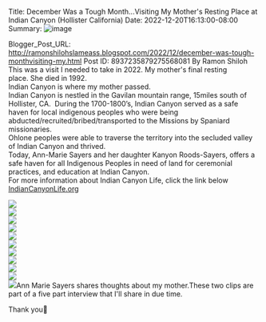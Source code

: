 Title: December Was a Tough Month...Visiting My Mother's Resting Place at Indian Canyon (Hollister California)
Date: 2022-12-20T16:13:00-08:00
Summary: ![image](https://blogger.googleusercontent.com/img/b/R29vZ2xl/AVvXsEgPLd84yGDGJU0iiYw2KcPnrTrmwcldh9Ly-rC0FTXSDHfRQqKyWcDJNrdutSTcjHEWH4gJH7fvS5egnYsCBHyh4o5NWN3vkNnOQPZ6-CwLLi5EH9Cx4PaiMYr5YeVOE_MscpRJIPMJnUKIoQ12B_CVxZrX-yM7op2QgWxokqkadJOvzEqNA2EDOyY/s320/5AFD0B8D-9D17-4219-A66D-3BF4D4B39170.jpeg "Image summary")

Blogger_Post_URL: http://ramonshilohslameass.blogspot.com/2022/12/december-was-tough-monthvisiting-my.html
Post ID: 8937235879275568081
By Ramon Shiloh  
This was a visit I needed to take in 2022\. My mother's final resting place. She died in 1992\.  
Indian Canyon is where my mother passed.  
Indian Canyon is nestled in the Gavilan mountain range, 15miles south of Hollister, CA.  During the 1700\-1800’s, Indian Canyon served as a safe haven for local indigenous peoples who were being abducted/recruited/bribed/transported to the Missions by Spaniard missionaries.    
Ohlone peoples were able to traverse the territory into the secluded valley of Indian Canyon and thrived.    
Today, Ann\-Marie Sayers and her daughter Kanyon Roods\-Sayers, offers a safe haven for all Indigenous Peoples in need of land for ceremonial practices, and education at Indian Canyon.   
For more information about Indian Canyon Life, click the link below  
[IndianCanyonLife.org](https://indiancanyonlife.org/)  
  
  
  
[![](https://blogger.googleusercontent.com/img/b/R29vZ2xl/AVvXsEgPLd84yGDGJU0iiYw2KcPnrTrmwcldh9Ly-rC0FTXSDHfRQqKyWcDJNrdutSTcjHEWH4gJH7fvS5egnYsCBHyh4o5NWN3vkNnOQPZ6-CwLLi5EH9Cx4PaiMYr5YeVOE_MscpRJIPMJnUKIoQ12B_CVxZrX-yM7op2QgWxokqkadJOvzEqNA2EDOyY/s320/5AFD0B8D-9D17-4219-A66D-3BF4D4B39170.jpeg)](https://blogger.googleusercontent.com/img/b/R29vZ2xl/AVvXsEgPLd84yGDGJU0iiYw2KcPnrTrmwcldh9Ly-rC0FTXSDHfRQqKyWcDJNrdutSTcjHEWH4gJH7fvS5egnYsCBHyh4o5NWN3vkNnOQPZ6-CwLLi5EH9Cx4PaiMYr5YeVOE_MscpRJIPMJnUKIoQ12B_CVxZrX-yM7op2QgWxokqkadJOvzEqNA2EDOyY/s3300/5AFD0B8D-9D17-4219-A66D-3BF4D4B39170.jpeg)  
[![](https://blogger.googleusercontent.com/img/b/R29vZ2xl/AVvXsEj4lIVRUjihn45ZSCK7zsRuZN2yqtnN2BSMOS7X3piGdZgFc7pLTn2_-5GJi3gZFj6uSgTB0-3om1onF7s0KPgKWxDZqcUlrOd31h10yKgNvurb8Ez6yUsnCA7zLoa_7Iq6S-Ytpb867BnydHgQWbgI8_xDhmkkG_0dZUPpCb_HedAh0-D6-vJ3Ot0/s320/6BD93D4F-AA97-454C-B282-4AFFC93F3B26.jpeg)](https://blogger.googleusercontent.com/img/b/R29vZ2xl/AVvXsEj4lIVRUjihn45ZSCK7zsRuZN2yqtnN2BSMOS7X3piGdZgFc7pLTn2_-5GJi3gZFj6uSgTB0-3om1onF7s0KPgKWxDZqcUlrOd31h10yKgNvurb8Ez6yUsnCA7zLoa_7Iq6S-Ytpb867BnydHgQWbgI8_xDhmkkG_0dZUPpCb_HedAh0-D6-vJ3Ot0/s2048/6BD93D4F-AA97-454C-B282-4AFFC93F3B26.jpeg)  
[![](https://blogger.googleusercontent.com/img/b/R29vZ2xl/AVvXsEiuaL7MMCUGfSaec_oc3xXfRBfAp0Do8yexAoIPLS1xcG-j6dIozZSol1iqVQ3JiQHbNgTpE-hZILUGGAYhFlIUBM9wBjZmkyOiN69gamZfEyx_IsH450fIogLnXIaEZJEjxoVtIjbY1JRby-j2yvlxH2PVBQ3rRPUM6-Unf9DjBuvPDhQcFMp2GC8/s320/BB79C7B0-8F8B-4A46-B457-ECBD50A4CE74.jpeg)](https://blogger.googleusercontent.com/img/b/R29vZ2xl/AVvXsEiuaL7MMCUGfSaec_oc3xXfRBfAp0Do8yexAoIPLS1xcG-j6dIozZSol1iqVQ3JiQHbNgTpE-hZILUGGAYhFlIUBM9wBjZmkyOiN69gamZfEyx_IsH450fIogLnXIaEZJEjxoVtIjbY1JRby-j2yvlxH2PVBQ3rRPUM6-Unf9DjBuvPDhQcFMp2GC8/s2048/BB79C7B0-8F8B-4A46-B457-ECBD50A4CE74.jpeg)  
[![](https://blogger.googleusercontent.com/img/b/R29vZ2xl/AVvXsEj2mTsVsYX5ipmYROVs2GXN4rWpeRao2VCxFmBi9lU8TTR5PVIVJcK-WkldC3q8P1s8tnWWdlXso-LFuQ2kE1B26Zo9h4Ee89FaL_-u7JV64XzNLi-3eONHg0T3P7b5IVd388vVroz5Sy4ekxq-QgQ1AyNIvSpKL9rHmL_sh-t5M9omqpmS11iI4Z8/s320/7AC4A52F-4929-4F16-A2AD-0920FE265CC6.jpeg)](https://blogger.googleusercontent.com/img/b/R29vZ2xl/AVvXsEj2mTsVsYX5ipmYROVs2GXN4rWpeRao2VCxFmBi9lU8TTR5PVIVJcK-WkldC3q8P1s8tnWWdlXso-LFuQ2kE1B26Zo9h4Ee89FaL_-u7JV64XzNLi-3eONHg0T3P7b5IVd388vVroz5Sy4ekxq-QgQ1AyNIvSpKL9rHmL_sh-t5M9omqpmS11iI4Z8/s2048/7AC4A52F-4929-4F16-A2AD-0920FE265CC6.jpeg)  
[![](https://blogger.googleusercontent.com/img/b/R29vZ2xl/AVvXsEioQgO_UHdAA5YB0xnrcD46U1WVFSRqpEo-wGv39RTbzxsXYrb8Glmeamdet2NiGN6xpT2sci_QLQSiRvrKD8rgqkS2uptoD725oownllILYaAp7BCLLzDJVO8_hkbz5s5iE4lHdADyIcUikq97yX1M4v3Gh479HkRQ2xatEcXaCl5YBJ7C7ioSW7w/s320/CF6081AA-8CF5-412A-BB5F-0AC1BC7CF99B.jpeg)](https://blogger.googleusercontent.com/img/b/R29vZ2xl/AVvXsEioQgO_UHdAA5YB0xnrcD46U1WVFSRqpEo-wGv39RTbzxsXYrb8Glmeamdet2NiGN6xpT2sci_QLQSiRvrKD8rgqkS2uptoD725oownllILYaAp7BCLLzDJVO8_hkbz5s5iE4lHdADyIcUikq97yX1M4v3Gh479HkRQ2xatEcXaCl5YBJ7C7ioSW7w/s2048/CF6081AA-8CF5-412A-BB5F-0AC1BC7CF99B.jpeg)  
[![](https://blogger.googleusercontent.com/img/b/R29vZ2xl/AVvXsEif1TZ6LQPZFM7tiCddW-96VydFjXVw7ELZHQpxpOW0K__btI9ys4AzXHQEkp-HGI2KV1P3mE-jnz5wP72rqqXvG4kDfKrdDNt7lgUlNhhX6uDG_OR64vKnJKZhs1al0qsTy5MGU4WVzKpTH-KcckjVfy3copXElIupraXJMM-o6wQEwz4eKfagsJA/s320/040B4E9A-F1CE-4C69-8E8A-4195876120BB.jpeg)](https://blogger.googleusercontent.com/img/b/R29vZ2xl/AVvXsEif1TZ6LQPZFM7tiCddW-96VydFjXVw7ELZHQpxpOW0K__btI9ys4AzXHQEkp-HGI2KV1P3mE-jnz5wP72rqqXvG4kDfKrdDNt7lgUlNhhX6uDG_OR64vKnJKZhs1al0qsTy5MGU4WVzKpTH-KcckjVfy3copXElIupraXJMM-o6wQEwz4eKfagsJA/s2048/040B4E9A-F1CE-4C69-8E8A-4195876120BB.jpeg)  
[![](https://blogger.googleusercontent.com/img/b/R29vZ2xl/AVvXsEh7KDcOCIBgA3bE8U3MMsHmyCpuOT0dz-r24c8P-mHzkYNu2bYi4vYYlFCdB78KaOOX_qkuuxsbKl2SYeTdqs3Jwr04UBrcc5BJFjjX5cQkV1QJAxN2enBbyruSz7MMlbxyHewQwcgqR5Gez5o1vDvoGQ-3TCwWRs6U5_Wf9dPo1fko_T6NnTFXdp8/s320/DC9E9180-F84B-4A0C-B0B8-01882C0952ED.jpeg)](https://blogger.googleusercontent.com/img/b/R29vZ2xl/AVvXsEh7KDcOCIBgA3bE8U3MMsHmyCpuOT0dz-r24c8P-mHzkYNu2bYi4vYYlFCdB78KaOOX_qkuuxsbKl2SYeTdqs3Jwr04UBrcc5BJFjjX5cQkV1QJAxN2enBbyruSz7MMlbxyHewQwcgqR5Gez5o1vDvoGQ-3TCwWRs6U5_Wf9dPo1fko_T6NnTFXdp8/s3264/DC9E9180-F84B-4A0C-B0B8-01882C0952ED.jpeg)  
[![](https://blogger.googleusercontent.com/img/b/R29vZ2xl/AVvXsEh31TYJkqOOhK7Ig8bg3bM2BYLwFocna40Bhe9QgTTNOj0KxxLZ0H6J_TfvD7tLGX8ydCH7fzOkH2zDZGNktCpXXB8Ud94WiRMOOK6h0HpHHD9U0DAHfWkVId6gje_CZTa97uUqqeGFFn5P7zfqg2ys6CF_kE30iuDG9L9pNrHhnAhlyriiL-OHsKU/s320/941102EB-B0BF-47A3-86DF-640656A39FB6.jpeg)](https://blogger.googleusercontent.com/img/b/R29vZ2xl/AVvXsEh31TYJkqOOhK7Ig8bg3bM2BYLwFocna40Bhe9QgTTNOj0KxxLZ0H6J_TfvD7tLGX8ydCH7fzOkH2zDZGNktCpXXB8Ud94WiRMOOK6h0HpHHD9U0DAHfWkVId6gje_CZTa97uUqqeGFFn5P7zfqg2ys6CF_kE30iuDG9L9pNrHhnAhlyriiL-OHsKU/s3264/941102EB-B0BF-47A3-86DF-640656A39FB6.jpeg)  
[![](https://blogger.googleusercontent.com/img/b/R29vZ2xl/AVvXsEjvkwu5TiUpoq-3z58l9FyCXF-JZrj7CejBf4Dig374n1WrO0AFfzZWUdPYemwHvYjy-orgP3pEKiNvDz1ITMJbqqWnfc8YgKXm_Rzu_sMrhqyZjoDcAF1Bhi5s4leFkhvr-K8ARzPtx4qTAUDTI4RmFqfy4DgO3DedgPVt3KLIMRwUyMinxI0-xNE/s320/9C85A757-7D4C-4FD4-A1EE-8BFF692F977F.jpeg)](https://blogger.googleusercontent.com/img/b/R29vZ2xl/AVvXsEjvkwu5TiUpoq-3z58l9FyCXF-JZrj7CejBf4Dig374n1WrO0AFfzZWUdPYemwHvYjy-orgP3pEKiNvDz1ITMJbqqWnfc8YgKXm_Rzu_sMrhqyZjoDcAF1Bhi5s4leFkhvr-K8ARzPtx4qTAUDTI4RmFqfy4DgO3DedgPVt3KLIMRwUyMinxI0-xNE/s3264/9C85A757-7D4C-4FD4-A1EE-8BFF692F977F.jpeg)  
[![](https://blogger.googleusercontent.com/img/b/R29vZ2xl/AVvXsEhTHLjgvTZHhj9FNPEHB3G2Vcxybvtmqk-ehalYVhe4hVuDt0UzILGZwJGozaFQ-w-yHulJsAUYc4J4JybIdIdssu5zzq29k50oP4c_gEOnaqbt3za9ISt6rK0__Pdc_yXWrPi7y5A-cQew9xhTZU6iy_8ew2qeM3H4mjFEIx4RvjhnBgQa2ygCSNY/s320/1F04D725-8D15-4106-B958-90B8C2A45938.jpeg)](https://blogger.googleusercontent.com/img/b/R29vZ2xl/AVvXsEhTHLjgvTZHhj9FNPEHB3G2Vcxybvtmqk-ehalYVhe4hVuDt0UzILGZwJGozaFQ-w-yHulJsAUYc4J4JybIdIdssu5zzq29k50oP4c_gEOnaqbt3za9ISt6rK0__Pdc_yXWrPi7y5A-cQew9xhTZU6iy_8ew2qeM3H4mjFEIx4RvjhnBgQa2ygCSNY/s3264/1F04D725-8D15-4106-B958-90B8C2A45938.jpeg)  
[![](https://blogger.googleusercontent.com/img/b/R29vZ2xl/AVvXsEg_Bcrv3-lXz5jWixpWlTnVrrjQElYTqrDGq7YpwklOKuJyvRFGnKfgVa9Y0AmDDPPTqzVwQDFLd1r_G7wSmXw1czjEcIHHxZr9_Qa3fsnXAtPdBgYu4PyY1ffGS8LtOm15dA9ySdrFBx7L05UcUJQ_ih4Oz8BL5B01fVj3kl1nDL0AZYjFmth8JcQ/s320/86CC898B-61CD-4A3A-B2B3-4D85F8A1D9B6.jpeg)](https://blogger.googleusercontent.com/img/b/R29vZ2xl/AVvXsEg_Bcrv3-lXz5jWixpWlTnVrrjQElYTqrDGq7YpwklOKuJyvRFGnKfgVa9Y0AmDDPPTqzVwQDFLd1r_G7wSmXw1czjEcIHHxZr9_Qa3fsnXAtPdBgYu4PyY1ffGS8LtOm15dA9ySdrFBx7L05UcUJQ_ih4Oz8BL5B01fVj3kl1nDL0AZYjFmth8JcQ/s3264/86CC898B-61CD-4A3A-B2B3-4D85F8A1D9B6.jpeg)Ann Marie Sayers shares thoughts about my mother.These two clips are part of a five part interview that I'll share in due time.   
  
Thank you💓  
  
  
  
  
 